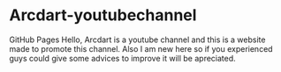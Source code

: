 # Arcdart-youtubechannel
GitHub Pages
Hello,
Arcdart is a youtube channel and this is a website made to promote this channel.
Also I am new here so if you experienced guys could give some advices to improve it will be apreciated.
